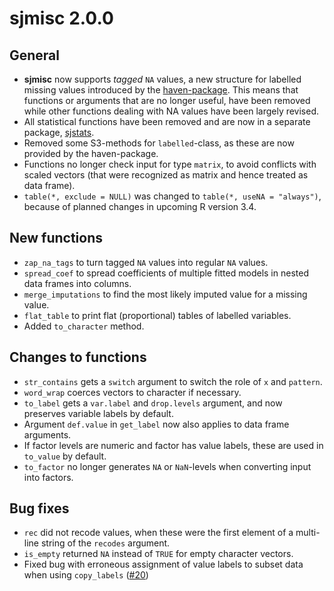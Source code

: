# sjmisc 2.0.0

## General

* **sjmisc** now supports _tagged_ `NA` values, a new structure for labelled missing values introduced by the [haven-package](https://cran.r-project.org/package=haven). This means that functions or arguments that are no longer useful, have been removed while other functions dealing with NA values have been largely revised.
* All statistical functions have been removed and are now in a separate package, [sjstats](https://cran.r-project.org/package=sjstats).
* Removed some S3-methods for `labelled`-class, as these are now provided by the haven-package.
* Functions no longer check input for type `matrix`, to avoid conflicts with scaled vectors (that were recognized as matrix and hence treated as data frame).
* `table(*, exclude = NULL)` was changed to `table(*, useNA = "always")`, because of planned changes in upcoming R version 3.4.

## New functions

* `zap_na_tags` to turn tagged `NA` values into regular `NA` values.
* `spread_coef` to spread coefficients of multiple fitted models in nested data frames into columns.
* `merge_imputations` to find the most likely imputed value for a missing value.
* `flat_table` to print flat (proportional) tables of labelled variables.
* Added `to_character` method.

## Changes to functions

* `str_contains` gets a `switch` argument to switch the role of `x` and `pattern`.
* `word_wrap` coerces vectors to character if necessary.
* `to_label` gets a `var.label` and `drop.levels` argument, and now preserves variable labels by default.
* Argument `def.value` in `get_label` now also applies to data frame arguments.
* If factor levels are numeric and factor has value labels, these are used in `to_value` by default.
* `to_factor` no longer generates `NA` or `NaN`-levels when converting input into factors.

## Bug fixes

* `rec` did not recode values, when these were the first element of a multi-line string of the `recodes` argument.
* `is_empty` returned `NA` instead of `TRUE` for empty character vectors.
* Fixed bug with erroneous assignment of value labels to subset data when using `copy_labels` ([#20](https://github.com/sjPlot/sjmisc/issues/20))
